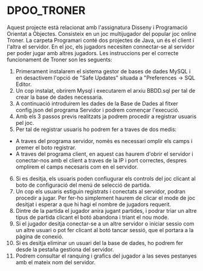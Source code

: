 # DPOO_TRONER

Aquest projecte està relacionat amb l'assignatura Disseny i Programació Orientat a Objectes. Consisteix en un joc multijugador del popular joc online Troner. La carpeta Programari conté dos projectes de Java, un és el client i l'altra el servidor. En el joc, els jugadors necesiten connectar-se al servidor per poder jugar amb altres jugadors. 
Les instruccions per el correcte funcionament de Troner son les seguents:
1. Primerament instalarem el sistema gestor de bases de dades MySQL i en desactivem l'opció de "Safe Updates" situada a "Preferences -> SQL Editor.
2. Un cop instalat, obrirem Mysql i executarem el arxiu BBDD.sql per tal de crear la base de dades necessaria.
3. A continuació introduirem les dades de la Base de Dades al fitxer config.json del programa Servidor i podrem començar l'execució.
4. Amb els 3 passos previs realitzats ja podrem procedir a registrar usuaris pel joc.
5. Per tal de registrar usuaris ho podrem fer a traves de dos medis:
* A traves del programa servidor, nomès es necessari omplir els camps i premer el boto registrar.
* A traves del programa client, en aquest cas haurem d'obrir el servidor i conectar-nos amb el client a traves de la IP i port correctes, despres omplirem el camps necesaris com en el servidor.
6. Si es desitja, els usuaris poden confiugurar els controls del joc clicant al boto de configuració del menú de selecció de partida.
7. Un cop els usuaris estiguin registrats i conectats al servidor, podran procedir a jugar. Per fer-ho simplement haurem de clicar el mode de joc desitjat i esperar a que hi hagi el nombre de jugadors requerit.
8. Dintre de la partida el jugador anira jugant partides, i podrar triar un altre tipus de partida clicant el botó abandona i triant el nou mode.
9. Si el jugador desitja conectar-se a un altre servidor o iniciar sessio com un altre usuari o pot fer clicant al botó tancar sessió, que el portara a la pàgina de conexió.
10. Si es desitja eliminar un usuari del la base de dades, ho podrem fer desde la pestaña gestiona del servidor.
11. Podrem consultar el ranquing i grafics del jugador a las seves pestanyes amb el mateix nom del servidor.
